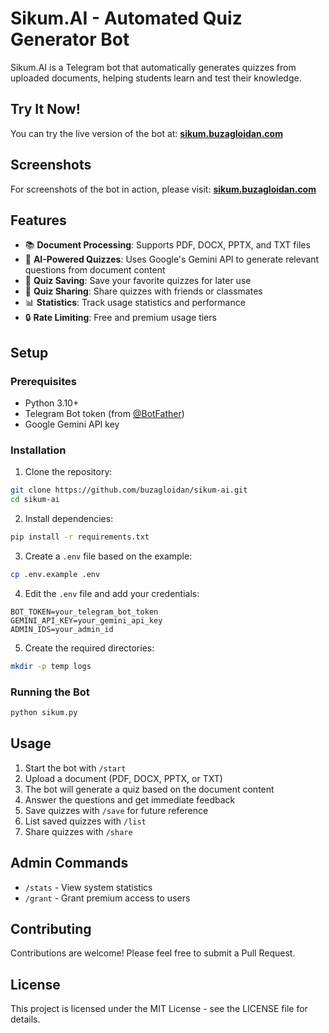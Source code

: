# Sikum.AI - Automated Quiz Generator Bot

Sikum.AI is a Telegram bot that automatically generates quizzes from uploaded documents, helping students learn and test their knowledge.

## Try It Now!

You can try the live version of the bot at:
**[sikum.buzagloidan.com](https://sikum.buzagloidan.com)**

## Screenshots

For screenshots of the bot in action, please visit:
**[sikum.buzagloidan.com](https://sikum.buzagloidan.com)**

## Features

- 📚 **Document Processing**: Supports PDF, DOCX, PPTX, and TXT files
- 🧠 **AI-Powered Quizzes**: Uses Google's Gemini API to generate relevant questions from document content
- 💾 **Quiz Saving**: Save your favorite quizzes for later use
- 🔄 **Quiz Sharing**: Share quizzes with friends or classmates
- 📊 **Statistics**: Track usage statistics and performance
- 🔒 **Rate Limiting**: Free and premium usage tiers

## Setup

### Prerequisites

- Python 3.10+
- Telegram Bot token (from [@BotFather](https://t.me/BotFather))
- Google Gemini API key

### Installation

1. Clone the repository:
```bash
git clone https://github.com/buzagloidan/sikum-ai.git
cd sikum-ai
```

2. Install dependencies:
```bash
pip install -r requirements.txt
```

3. Create a `.env` file based on the example:
```bash
cp .env.example .env
```

4. Edit the `.env` file and add your credentials:
```
BOT_TOKEN=your_telegram_bot_token
GEMINI_API_KEY=your_gemini_api_key
ADMIN_IDS=your_admin_id
```

5. Create the required directories:
```bash
mkdir -p temp logs
```

### Running the Bot

```bash
python sikum.py
```

## Usage

1. Start the bot with `/start`
2. Upload a document (PDF, DOCX, PPTX, or TXT)
3. The bot will generate a quiz based on the document content
4. Answer the questions and get immediate feedback
5. Save quizzes with `/save` for future reference
6. List saved quizzes with `/list`
7. Share quizzes with `/share`

## Admin Commands

- `/stats` - View system statistics
- `/grant` - Grant premium access to users

## Contributing

Contributions are welcome! Please feel free to submit a Pull Request.

## License

This project is licensed under the MIT License - see the LICENSE file for details. 